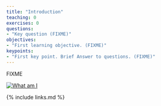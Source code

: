 ```yaml
---
title: "Introduction"
teaching: 0
exercises: 0
questions:
- "Key question (FIXME)"
objectives:
- "First learning objective. (FIXME)"
keypoints:
- "First key point. Brief Answer to questions. (FIXME)"
---
```

FIXME

<a href="{{ page.root }}/fig/10.png">
 <img src="{{ page.root }}/fig/10.png" alt="What am I" />
</a>


{% include links.md %}


